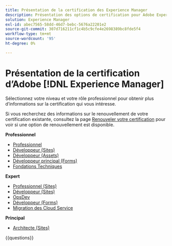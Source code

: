 ```yaml
---
title: Présentation de la certification des Experience Manager
description: Présentation des options de certification pour Adobe Experience Manager
solution: Experience Manager
exl-id: abec7565-58dd-46d7-bebc-5676a22201e2
source-git-commit: 307d716211cf1c4b5c9cfe4e2698389bc8fde5f4
workflow-type: tm+mt
source-wordcount: '95'
ht-degree: 0%

---
```


# Présentation de la certification d’Adobe [!DNL Experience Manager]

Sélectionnez votre niveau et votre rôle professionnel pour obtenir plus d’informations sur la certification qui vous intéresse.

Si vous recherchez des informations sur le renouvellement de votre certification existante, consultez la page [Renouveler votre certification](/help/certifications/renew.md) pour voir si une option de renouvellement est disponible.

**Professionnel**

* [Professionnel](https://certification.adobe.com/certification/experience-manager-business-practitioner-professional) <!--AD0-E126-->
* [Développeur (Sites)](https://certification.adobe.com/certification/sites-developer-professional) <!--AD0-E123-->
* [Développeur (Assets)](https://certification.adobe.com/certification/assets-developer-professional) <!--AD0-E129-->
* [Développeur principal (Forms)](https://certification.adobe.com/certification/backend-developer-professional) <!--AD0-E127-->
* [Fondations Techniques](https://certification.adobe.com/certification/technical-foundations-professional) <!--AD0-E132-->

**Expert**

* [Professionnel (Sites)](https://certification.adobe.com/certification/sites-business-practitioner-expert) <!--AD0-E121-->
* [Développeur (Sites)](https://certification.adobe.com/certification/sites-developer-expert) <!--AD0-E134-->
* [OpsDev](https://certification.adobe.com/certification/aem-devops-engineer-expert) <!--AD0-E124-->
* [Développeur (Forms)](https://certification.adobe.com/certification/aem-forms-developer-expert) <!--AD0-E125-->
* [Migration des Cloud Service](https://certification.adobe.com/certification/cloud-service-migration-expert) <!--AD0-E136-->

**Principal**

* [Architecte (Sites)](https://certification.adobe.com/certification/sites-architect-master) <!--AD0-E117-->

{{questions}}
